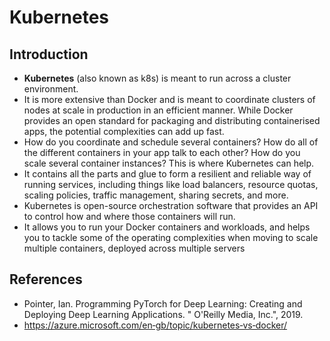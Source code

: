 # Kubernetes

## Introduction
- **Kubernetes** (also known as k8s) is meant to run across a cluster environment. 
- It is more extensive than Docker and is meant to coordinate clusters of nodes at scale in production in an efficient manner. While Docker provides an open standard for packaging and distributing containerised apps, the potential complexities can add up fast. 
- How do you coordinate and schedule several containers? How do all of the different containers in your app talk to each other? How do you scale several container instances? This is where Kubernetes can help. 
- It contains all the parts and glue to form a resilient and reliable way of running services, including things like load balancers, resource quotas, scaling policies, traffic management, sharing secrets, and more.
- Kubernetes is open-source orchestration software that provides an API to control how and where those containers will run. 
- It allows you to run your Docker containers and workloads, and helps you to tackle some of the operating complexities when moving to scale multiple containers, deployed across multiple servers

## References
- Pointer, Ian. Programming PyTorch for Deep Learning: Creating and Deploying Deep Learning Applications. " O'Reilly Media, Inc.", 2019.
- https://azure.microsoft.com/en‐gb/topic/kubernetes‐vs‐docker/
